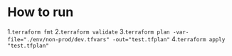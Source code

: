 # How to run

1.`terraform fmt`
2.`terraform validate`
3.`terraform plan -var-file="./env/non-prod/dev.tfvars" -out="test.tfplan"`
4.`terraform apply "test.tfplan"`